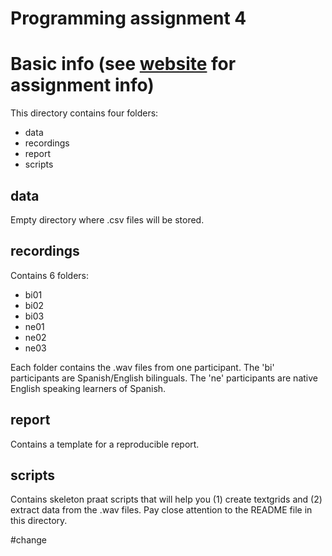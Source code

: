Programming assignment 4
========================

# Basic info (see [website](https://www.spanphon.jvcasillas.com/pa4/index.html) for assignment info)

This directory contains four folders:

- data
- recordings
- report
- scripts

## data

Empty directory where .csv files will be stored.

## recordings

Contains 6 folders:

- bi01
- bi02
- bi03
- ne01
- ne02
- ne03

Each folder contains the .wav files from one participant. 
The 'bi' participants are Spanish/English bilinguals. 
The 'ne' participants are native English speaking learners of Spanish.

## report

Contains a template for a reproducible report.

## scripts

Contains skeleton praat scripts that will help you (1) create textgrids and (2) extract data from the .wav files. 
Pay close attention to the README file in this directory.


#change

